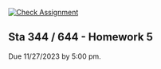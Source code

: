 [![Check Assignment](https://github.com/sta344-644-fa23/hw05_willtirone/workflows/Check%20Assignment/badge.svg)](https://github.com/sta344-644-fa23/hw05_willtirone/actions?query=workflow:%22Check%20Assignment%22)


Sta 344 / 644 - Homework 5
----------

Due 11/27/2023 by 5:00 pm. 